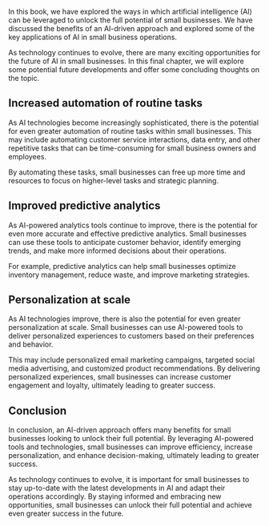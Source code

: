 
In this book, we have explored the ways in which artificial intelligence (AI) can be leveraged to unlock the full potential of small businesses. We have discussed the benefits of an AI-driven approach and explored some of the key applications of AI in small business operations.

As technology continues to evolve, there are many exciting opportunities for the future of AI in small businesses. In this final chapter, we will explore some potential future developments and offer some concluding thoughts on the topic.

Increased automation of routine tasks
-------------------------------------

As AI technologies become increasingly sophisticated, there is the potential for even greater automation of routine tasks within small businesses. This may include automating customer service interactions, data entry, and other repetitive tasks that can be time-consuming for small business owners and employees.

By automating these tasks, small businesses can free up more time and resources to focus on higher-level tasks and strategic planning.

Improved predictive analytics
-----------------------------

As AI-powered analytics tools continue to improve, there is the potential for even more accurate and effective predictive analytics. Small businesses can use these tools to anticipate customer behavior, identify emerging trends, and make more informed decisions about their operations.

For example, predictive analytics can help small businesses optimize inventory management, reduce waste, and improve marketing strategies.

Personalization at scale
------------------------

As AI technologies improve, there is also the potential for even greater personalization at scale. Small businesses can use AI-powered tools to deliver personalized experiences to customers based on their preferences and behavior.

This may include personalized email marketing campaigns, targeted social media advertising, and customized product recommendations. By delivering personalized experiences, small businesses can increase customer engagement and loyalty, ultimately leading to greater success.

Conclusion
--------------------------

In conclusion, an AI-driven approach offers many benefits for small businesses looking to unlock their full potential. By leveraging AI-powered tools and technologies, small businesses can improve efficiency, increase personalization, and enhance decision-making, ultimately leading to greater success.

As technology continues to evolve, it is important for small businesses to stay up-to-date with the latest developments in AI and adapt their operations accordingly. By staying informed and embracing new opportunities, small businesses can unlock their full potential and achieve even greater success in the future.
